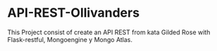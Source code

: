 # API-REST-Ollivanders
This Project consist of create an API REST from kata Gilded Rose with Flask-restful, Mongoengine y Mongo Atlas.
